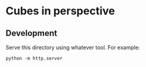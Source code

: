# Cubes in perspective

## Development

Serve this directory using whatever tool. For example:

```
python -m http.server
```